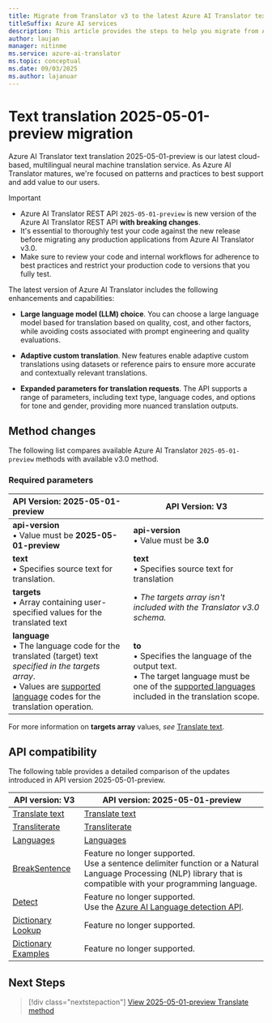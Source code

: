 ```yaml
---
title: Migrate from Translator v3 to the latest Azure AI Translator text translation version.
titleSuffix: Azure AI services
description: This article provides the steps to help you migrate from Azure AI Translator v3 to  2025-05-01-preview text translation API.
author: laujan
manager: nitinme
ms.service: azure-ai-translator
ms.topic: conceptual
ms.date: 09/03/2025
ms.author: lajanuar
---
```


# Text translation 2025-05-01-preview migration

Azure AI Translator text translation 2025-05-01-preview is our latest cloud-based, multilingual neural machine translation service. As Azure AI Translator matures, we're focused on patterns and practices to best support and add value to our users.

>[!IMPORTANT]
> * Azure AI Translator REST API `2025-05-01-preview` is new version of the Azure AI Translator REST API **with breaking changes**.
> * It's essential to thoroughly test your code against the new release before migrating any production applications from Azure AI Translator v3.0.
> * Make sure to review your code and internal workflows for adherence to best practices and restrict your production code to versions that you fully test.


The latest version of Azure AI Translator includes the following enhancements and capabilities:

 * **Large language model (LLM) choice**. You can choose a large language model based for translation based on quality, cost, and other factors, while avoiding costs associated with prompt engineering and quality evaluations.

* **Adaptive custom translation**. New features enable adaptive custom translations using datasets or reference pairs to ensure more accurate and contextually relevant translations.

* **Expanded parameters for translation requests**. The API supports a range of parameters, including text type, language codes, and options for tone and gender, providing more nuanced translation outputs.

## Method changes

The following list compares available Azure AI Translator `2025-05-01-preview` methods with available v3.0 method.

### Required parameters

|API Version: 2025-05-01-preview|API Version: V3|
|:---|---|
|**api-version**<br>&bullet; Value must be **2025-05-01-preview** |**api-version**<br>&bullet; Value must be **3.0**|
|**text**<br>&bullet; Specifies source text for translation. | **text**<br>&bullet; Specifies source text for translation|
|**targets**<br>&bullet; Array containing user-specified values for the translated text|&bullet; *The targets array isn't included with the Translator v3.0 schema.*|
|**language**<br>&bullet; The language code for the translated (target) text *specified in the targets array*. <br> &bullet; Values are [supported language](../../language-support.md) codes for the translation operation.|**to**<br>&bullet; Specifies the language of the output text.<br>&bullet; The target language must be one of the [supported languages](../../language-support.md#translation) included in the translation scope.|

For more information on **targets array** values, *see* [Translate text](../preview/translate-api.md).

## API compatibility

The following table provides a detailed comparison of the updates introduced in API version 2025-05-01-preview.

|API version: V3|API version: 2025-05-01-preview|
|---|---|
|[Translate text](../reference/v3/translate.md)|[Translate text](../preview/translate-api.md)|
|[Transliterate](../reference/v3/transliterate.md)|[Transliterate](../preview/transliterate-api.md)|
|[Languages](../reference/v3/languages.md)|[Languages](../preview/get-languages.md)|
|[BreakSentence](../reference/v3/break-sentence.md)|Feature no longer supported.<br>Use a sentence delimiter function or a Natural Language Processing (NLP) library that is compatible with your programming language.|
|[Detect](../reference/v3/detect.md)|Feature no longer supported.<br>Use the [Azure AI Language detection API](../../../language-service/language-detection/how-to/call-api.md).|
|[Dictionary Lookup](../reference/v3/dictionary-lookup.md)|Feature no longer supported.|
|[Dictionary Examples](../reference/v3/dictionary-examples.md)|Feature no longer supported.|


## Next Steps

> [!div class="nextstepaction"]
> [View 2025-05-01-preview Translate method](../preview/translate-api.md)

